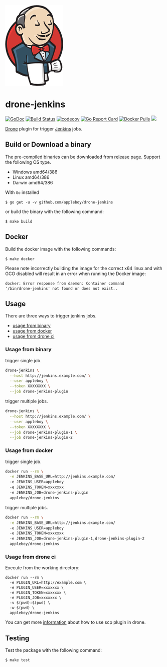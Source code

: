 <img src="logo.png">

# drone-jenkins

[![GoDoc](https://godoc.org/github.com/appleboy/drone-jenkins?status.svg)](https://godoc.org/github.com/appleboy/drone-jenkins) [![Build Status](http://drone.wu-boy.com/api/badges/appleboy/drone-jenkins/status.svg)](http://drone.wu-boy.com/appleboy/drone-jenkins) [![codecov](https://codecov.io/gh/appleboy/drone-jenkins/branch/master/graph/badge.svg)](https://codecov.io/gh/appleboy/drone-jenkins) [![Go Report Card](https://goreportcard.com/badge/github.com/appleboy/drone-jenkins)](https://goreportcard.com/report/github.com/appleboy/drone-jenkins) [![Docker Pulls](https://img.shields.io/docker/pulls/appleboy/drone-jenkins.svg)](https://hub.docker.com/r/appleboy/drone-jenkins/) [![](https://images.microbadger.com/badges/image/appleboy/drone-jenkins.svg)](https://microbadger.com/images/appleboy/drone-jenkins "Get your own image badge on microbadger.com")

[Drone](https://github.com/drone/drone) plugin for trigger [Jenkins](https://jenkins.io/) jobs.

## Build or Download a binary

The pre-compiled binaries can be downloaded from [release page](https://github.com/appleboy/drone-jenkins/releases). Support the following OS type.

* Windows amd64/386
* Linux amd64/386
* Darwin amd64/386

With `Go` installed

```
$ go get -u -v github.com/appleboy/drone-jenkins
``` 

or build the binary with the following command:

```
$ make build
```

## Docker

Build the docker image with the following commands:

```
$ make docker
```

Please note incorrectly building the image for the correct x64 linux and with
GCO disabled will result in an error when running the Docker image:

```
docker: Error response from daemon: Container command
'/bin/drone-jenkins' not found or does not exist..
```

## Usage

There are three ways to trigger jenkins jobs.

* [usage from binary](#usage-from-binary)
* [usage from docker](#usage-from-docker)
* [usage from drone ci](#usage-from-drone-ci)

<a name="usage-from-binary"></a>
### Usage from binary

trigger single job.

```bash
drone-jenkins \
  --host http://jenkins.example.com/ \
  --user appleboy \
  --token XXXXXXXX \
  --job drone-jenkins-plugin
```

trigger multiple jobs.

```bash
drone-jenkins \
  --host http://jenkins.example.com/ \
  --user appleboy \
  --token XXXXXXXX \
  --job drone-jenkins-plugin-1 \
  --job drone-jenkins-plugin-2
```

<a name="usage-from-docker"></a>
### Usage from docker

trigger single job.

```bash
docker run --rm \
  -e JENKINS_BASE_URL=http://jenkins.example.com/
  -e JENKINS_USER=appleboy
  -e JENKINS_TOKEN=xxxxxxx
  -e JENKINS_JOB=drone-jenkins-plugin
  appleboy/drone-jenkins
```

trigger multiple jobs.

```bash
docker run --rm \
  -e JENKINS_BASE_URL=http://jenkins.example.com/
  -e JENKINS_USER=appleboy
  -e JENKINS_TOKEN=xxxxxxx
  -e JENKINS_JOB=drone-jenkins-plugin-1,drone-jenkins-plugin-2
  appleboy/drone-jenkins
```

<a name="usage-from-drone-ci"></a>
### Usage from drone ci

Execute from the working directory:

```
docker run --rm \
  -e PLUGIN_URL=http://example.com \
  -e PLUGIN_USER=xxxxxxx \
  -e PLUGIN_TOKEN=xxxxxxx \
  -e PLUGIN_JOB=xxxxxxx \
  -v $(pwd):$(pwd) \
  -w $(pwd) \
  appleboy/drone-jenkins
```

You can get more [information](DOCS.md) about how to use scp plugin in drone.

## Testing

Test the package with the following command:

```
$ make test
```
